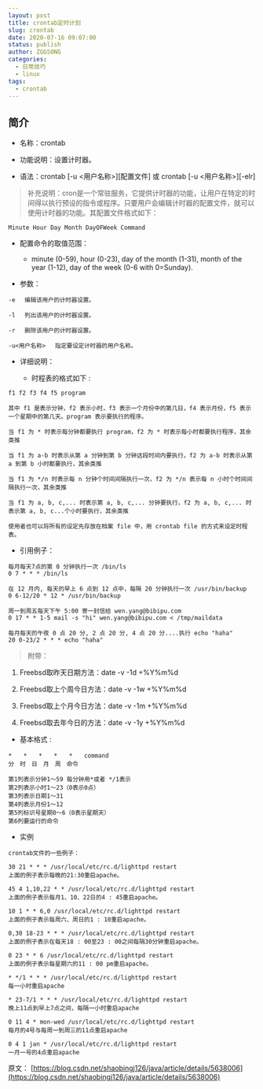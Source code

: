 ```yaml
---
layout: post
title: crontab定时计划
slug: crontab
date: 2020-07-16 09:07:00
status: publish
author: ZGGSONG
categories: 
  - 日常技巧
  - linux
tags: 
  - crontab                     
---
```

## 简介

- 名称：crontab

- 功能说明：设置计时器。

- 语法：crontab [-u <用户名称>][配置文件] 或 crontab [-u <用户名称>][-elr]

> 补充说明：cron是一个常驻服务，它提供计时器的功能，让用户在特定的时间得以执行预设的指令或程序。只要用户会编辑计时器的配置文件，就可以使用计时器的功能。其配置文件格式如下：

`Minute Hour Day Month DayOFWeek Command`

- 配置命令的取值范围：

  - minute (0-59), hour (0-23), day of the month (1-31), month of the year (1-12), day of the week (0-6 with 0=Sunday).

- 参数：
```shell
-e 　编辑该用户的计时器设置。

-l 　列出该用户的计时器设置。

-r 　删除该用户的计时器设置。

-u<用户名称> 　指定要设定计时器的用户名称。

```

- 详细说明：

  - 时程表的格式如下 :

```shell
f1 f2 f3 f4 f5 program

其中 f1 是表示分钟，f2 表示小时，f3 表示一个月份中的第几日，f4 表示月份，f5 表示一个星期中的第几天。program 表示要执行的程序。

当 f1 为 * 时表示每分钟都要执行 program，f2 为 * 时表示每小时都要执行程序，其余类推

当 f1 为 a-b 时表示从第 a 分钟到第 b 分钟这段时间内要执行，f2 为 a-b 时表示从第 a 到第 b 小时都要执行，其余类推

当 f1 为 */n 时表示每 n 分钟个时间间隔执行一次，f2 为 */n 表示每 n 小时个时间间隔执行一次，其余类推

当 f1 为 a, b, c,... 时表示第 a, b, c,... 分钟要执行，f2 为 a, b, c,... 时表示第 a, b, c...个小时要执行，其余类推

使用者也可以将所有的设定先存放在档案 file 中，用 crontab file 的方式来设定时程表。
```

- 引用例子：

```shell
每月每天7点的第 0 分钟执行一次 /bin/ls 
0 7 * * * /bin/ls

在 12 月内, 每天的早上 6 点到 12 点中，每隔 20 分钟执行一次 /usr/bin/backup 
0 6-12/20 * 12 * /usr/bin/backup

周一到周五每天下午 5:00 寄一封信给 wen.yang@bibipu.com 
0 17 * * 1-5 mail -s "hi" wen.yang@bibipu.com < /tmp/maildata

每月每天的午夜 0 点 20 分, 2 点 20 分, 4 点 20 分....执行 echo "haha"
20 0-23/2 * * * echo "haha"
```

> 附带：

1. Freebsd取昨天日期方法：date -v -1d +%Y%m%d

2. Freebsd取上个周今日方法：date -v -1w +%Y%m%d

3. Freebsd取上个月今日方法：date -v -1m +%Y%m%d

4. Freebsd取去年今日的方法：date -v -1y +%Y%m%d


- 基本格式 :
```shell
*　　*　　*　　*　　*　　command
分　时　日　月　周　命令

第1列表示分钟1～59 每分钟用*或者 */1表示
第2列表示小时1～23（0表示0点）
第3列表示日期1～31
第4列表示月份1～12
第5列标识号星期0～6（0表示星期天）
第6列要运行的命令
```

- 实例

```
crontab文件的一些例子：

30 21 * * * /usr/local/etc/rc.d/lighttpd restart
上面的例子表示每晚的21:30重启apache。

45 4 1,10,22 * * /usr/local/etc/rc.d/lighttpd restart
上面的例子表示每月1、10、22日的4 : 45重启apache。

10 1 * * 6,0 /usr/local/etc/rc.d/lighttpd restart
上面的例子表示每周六、周日的1 : 10重启apache。

0,30 18-23 * * * /usr/local/etc/rc.d/lighttpd restart
上面的例子表示在每天18 : 00至23 : 00之间每隔30分钟重启apache。

0 23 * * 6 /usr/local/etc/rc.d/lighttpd restart
上面的例子表示每星期六的11 : 00 pm重启apache。

* */1 * * * /usr/local/etc/rc.d/lighttpd restart
每一小时重启apache

* 23-7/1 * * * /usr/local/etc/rc.d/lighttpd restart
晚上11点到早上7点之间，每隔一小时重启apache

0 11 4 * mon-wed /usr/local/etc/rc.d/lighttpd restart
每月的4号与每周一到周三的11点重启apache

0 4 1 jan * /usr/local/etc/rc.d/lighttpd restart
一月一号的4点重启apache
```

原文：
[https://blog.csdn.net/shaobingj126/java/article/details/5638006](https://blog.csdn.net/shaobingj126/java/article/details/5638006)